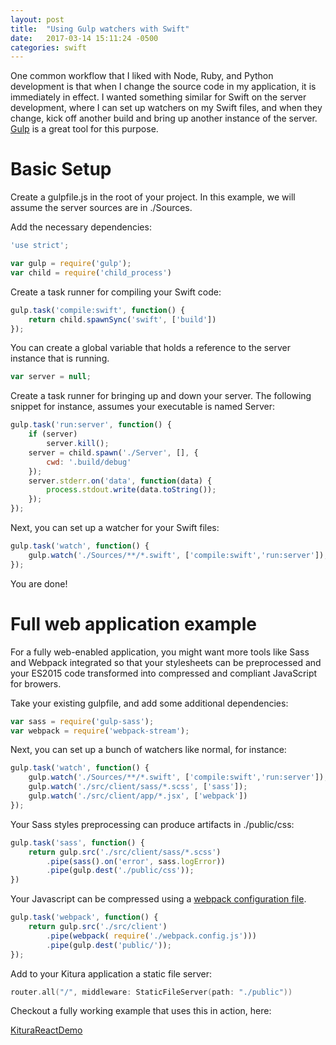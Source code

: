 ```yaml
---
layout: post
title:  "Using Gulp watchers with Swift"
date:   2017-03-14 15:11:24 -0500
categories: swift
---
```


One common workflow that I liked with Node, Ruby, and Python development is that when I change the source code in my application, it is immediately in effect. I wanted something similar for Swift on the server development, where I can set up watchers on my Swift files, and when they change, kick off another build and bring up another instance of the server. [Gulp](http://gulpjs.com/) is a great tool for this purpose. 

# Basic Setup

Create a gulpfile.js in the root of your project. In this example, we will assume the server sources are in ./Sources.

Add the necessary dependencies:

```javascript
'use strict';

var gulp = require('gulp');
var child = require('child_process')
```

Create a task runner for compiling your Swift code:

```javascript
gulp.task('compile:swift', function() {
    return child.spawnSync('swift', ['build'])
});
```

You can create a global variable that holds a reference to the server instance that is running.

```javascript
var server = null;
```

Create a task runner for bringing up and down your server. The following snippet for instance, assumes your executable is named Server:

```javascript
gulp.task('run:server', function() {
    if (server) 
        server.kill();
    server = child.spawn('./Server', [], {
        cwd: '.build/debug'
    });
    server.stderr.on('data', function(data) {
        process.stdout.write(data.toString());
    });
});
```

Next, you can set up a watcher for your Swift files:

```javascript
gulp.task('watch', function() {
    gulp.watch('./Sources/**/*.swift', ['compile:swift','run:server']);
});
```

You are done!

# Full web application example

For a fully web-enabled application, you might want more tools like Sass and Webpack integrated so that your stylesheets can be preprocessed and your ES2015 code transformed into compressed and compliant JavaScript for browers.

Take your existing gulpfile, and add some additional dependencies:

```javascript
var sass = require('gulp-sass');
var webpack = require('webpack-stream');
```

Next, you can set up a bunch of watchers like normal, for instance:

```javascript
gulp.task('watch', function() {
    gulp.watch('./Sources/**/*.swift', ['compile:swift','run:server']);
    gulp.watch('./src/client/sass/*.scss', ['sass']);
    gulp.watch('./src/client/app/*.jsx', ['webpack'])
});
```

Your Sass styles preprocessing can produce artifacts in ./public/css:

```javascript
gulp.task('sass', function() {
    return gulp.src('./src/client/sass/*.scss')
        .pipe(sass().on('error', sass.logError))
        .pipe(gulp.dest('./public/css'));
})
```

Your Javascript can be compressed using a [webpack configuration file](https://github.com/rfdickerson/KituraReactDemo/blob/master/webpack.config.js). 

```javascript
gulp.task('webpack', function() {
    return gulp.src('./src/client')
        .pipe(webpack( require('./webpack.config.js')))
        .pipe(gulp.dest('public/'));
});
```

Add to your Kitura application a static file server:

```swift
router.all("/", middleware: StaticFileServer(path: "./public"))
```

Checkout a fully working example that uses this in action, here:

[KituraReactDemo](https://github.com/rfdickerson/KituraReactDemo)
